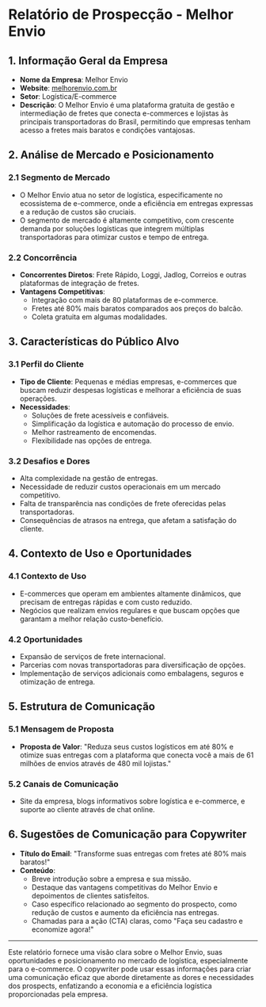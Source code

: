 # Relatório de Prospecção - Melhor Envio

## 1. Informação Geral da Empresa
- **Nome da Empresa**: Melhor Envio
- **Website**: [melhorenvio.com.br](http://www.melhorenvio.com.br)
- **Setor**: Logística/E-commerce
- **Descrição**: O Melhor Envio é uma plataforma gratuita de gestão e intermediação de fretes que conecta e-commerces e lojistas às principais transportadoras do Brasil, permitindo que empresas tenham acesso a fretes mais baratos e condições vantajosas.

## 2. Análise de Mercado e Posicionamento
### 2.1 Segmento de Mercado
- O Melhor Envio atua no setor de logística, especificamente no ecossistema de e-commerce, onde a eficiência em entregas expressas e a redução de custos são cruciais.
- O segmento de mercado é altamente competitivo, com crescente demanda por soluções logísticas que integrem múltiplas transportadoras para otimizar custos e tempo de entrega.

### 2.2 Concorrência
- **Concorrentes Diretos**: Frete Rápido, Loggi, Jadlog, Correios e outras plataformas de integração de fretes.
- **Vantagens Competitivas**: 
  - Integração com mais de 80 plataformas de e-commerce.
  - Fretes até 80% mais baratos comparados aos preços do balcão.
  - Coleta gratuita em algumas modalidades.

## 3. Características do Público Alvo
### 3.1 Perfil do Cliente
- **Tipo de Cliente**: Pequenas e médias empresas, e-commerces que buscam reduzir despesas logísticas e melhorar a eficiência de suas operações.
- **Necessidades**:
  - Soluções de frete acessíveis e confiáveis.
  - Simplificação da logística e automação do processo de envio.
  - Melhor rastreamento de encomendas.
  - Flexibilidade nas opções de entrega.

### 3.2 Desafios e Dores
- Alta complexidade na gestão de entregas.
- Necessidade de reduzir custos operacionais em um mercado competitivo.
- Falta de transparência nas condições de frete oferecidas pelas transportadoras.
- Consequências de atrasos na entrega, que afetam a satisfação do cliente.

## 4. Contexto de Uso e Oportunidades
### 4.1 Contexto de Uso
- E-commerces que operam em ambientes altamente dinâmicos, que precisam de entregas rápidas e com custo reduzido.
- Negócios que realizam envios regulares e que buscam opções que garantam a melhor relação custo-benefício.

### 4.2 Oportunidades
- Expansão de serviços de frete internacional.
- Parcerias com novas transportadoras para diversificação de opções.
- Implementação de serviços adicionais como embalagens, seguros e otimização de entrega.

## 5. Estrutura de Comunicação
### 5.1 Mensagem de Proposta
- **Proposta de Valor**: "Reduza seus custos logísticos em até 80% e otimize suas entregas com a plataforma que conecta você a mais de 61 milhões de envios através de 480 mil lojistas."

### 5.2 Canais de Comunicação
- Site da empresa, blogs informativos sobre logística e e-commerce, e suporte ao cliente através de chat online.

## 6. Sugestões de Comunicação para Copywriter
- **Título do Email**: "Transforme suas entregas com fretes até 80% mais baratos!"
- **Conteúdo**: 
  - Breve introdução sobre a empresa e sua missão.
  - Destaque das vantagens competitivas do Melhor Envio e depoimentos de clientes satisfeitos.
  - Caso específico relacionado ao segmento do prospecto, como redução de custos e aumento da eficiência nas entregas.
  - Chamadas para a ação (CTA) claras, como "Faça seu cadastro e economize agora!"

---

Este relatório fornece uma visão clara sobre o Melhor Envio, suas oportunidades e posicionamento no mercado de logística, especialmente para o e-commerce. O copywriter pode usar essas informações para criar uma comunicação eficaz que aborde diretamente as dores e necessidades dos prospects, enfatizando a economia e a eficiência logística proporcionadas pela empresa.